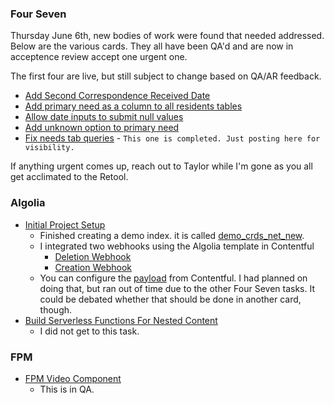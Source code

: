 ### Four Seven

Thursday June 6th, new bodies of work were found that needed addressed. Below are the various cards. They all have been QA'd and are now in acceptence review accept one urgent one.

The first four are live, but still subject to change based on QA/AR feedback.
- [Add Second Correspondence Received Date](https://app.asana.com/0/1201454665996628/1207509357041582/f)
- [Add primary need as a column to all residents tables](https://app.asana.com/0/1201454665996628/1207509357041577/f)
- [Allow date inputs to submit null values](https://app.asana.com/0/1201454665996628/1207509357041585/f)
- [Add unknown option to primary need](https://app.asana.com/0/1201454665996628/1207509357041579/f)
- [Fix needs tab queries](https://app.asana.com/0/1201454665996628/1207509355333082/f) - `This one is completed. Just posting here for visibility.`

If anything urgent comes up, reach out to Taylor while I'm gone as you all get acclimated to the Retool.

### Algolia
- [Initial Project Setup](https://app.asana.com/0/1201454665996628/1206808537595007/f)
  - Finished creating a demo index. it is called [demo_crds_net_new](https://dashboard.algolia.com/apps/8Y3N3H5PNJ/explorer/browse?searchMode=search).
  - I integrated two webhooks using the Algolia template in Contentful
    - [Deletion Webhook](https://app.contentful.com/spaces/y3a9myzsdjan/settings/webhooks/1R0OXkd7wJGY9L5n906LnY/activity-log)
    - [Creation Webhook](https://app.contentful.com/spaces/y3a9myzsdjan/settings/webhooks/1R12xe5s6IAF7Uf2pxi3Ng/activity-log)
  - You can configure the [payload](https://www.contentful.com/developers/docs/references/content-management-api/#/reference/webhooks) from Contentful. I had planned on doing that, but ran out of time due to the other Four Seven tasks. It could be debated whether that should be done in another card, though.
- [Build Serverless Functions For Nested Content](https://app.asana.com/0/1201454665996628/1206808537595011/f)
  - I did not get to this task.
 
### FPM
- [FPM Video Component](https://app.asana.com/0/1201454665996628/1205277380469309/f)
  - This is in QA.
